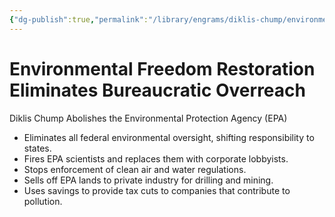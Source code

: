 ```yaml
---
{"dg-publish":true,"permalink":"/library/engrams/diklis-chump/environmental-freedom-restoration-eliminates-bureaucratic-overreach/","tags":["DC/Global-Destruction","DC/AS2"]}
---
```


# Environmental Freedom Restoration Eliminates Bureaucratic Overreach
Diklis Chump Abolishes the Environmental Protection Agency (EPA)
- Eliminates all federal environmental oversight, shifting responsibility to states.  
- Fires EPA scientists and replaces them with corporate lobbyists.  
- Stops enforcement of clean air and water regulations.  
- Sells off EPA lands to private industry for drilling and mining.  
- Uses savings to provide tax cuts to companies that contribute to pollution.

